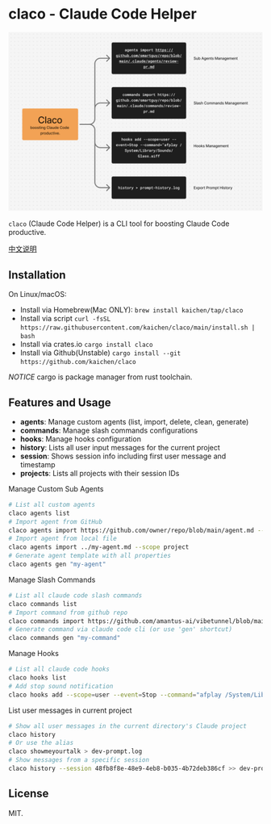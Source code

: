 # claco - Claude Code Helper

![cover](assets/cli-showcase-v2.png)

`claco` (Claude Code Helper) is a CLI tool for boosting Claude Code productive.

[中文说明](/README.zh.md)

## Installation

On Linux/macOS:

- Install via Homebrew(Mac ONLY): `brew install kaichen/tap/claco`
- Install via script `curl -fsSL https://raw.githubusercontent.com/kaichen/claco/main/install.sh | bash`
- Install via crates.io `cargo install claco`
- Install via Github(Unstable) `cargo install --git https://github.com/kaichen/claco`

*NOTICE* cargo is package manager from rust toolchain.

## Features and Usage

- **agents**: Manage custom agents (list, import, delete, clean, generate)
- **commands**: Manage slash commands configurations
- **hooks**: Manage hooks configuration
- **history**: Lists all user input messages for the current project
- **session**: Shows session info including first user message and timestamp
- **projects**: Lists all projects with their session IDs

Manage Custom Sub Agents

```bash
# List all custom agents
claco agents list
# Import agent from GitHub
claco agents import https://github.com/owner/repo/blob/main/agent.md --scope user
# Import agent from local file
claco agents import ../my-agent.md --scope project
# Generate agent template with all properties
claco agents gen "my-agent"
```

Manage Slash Commands

```bash
# List all claude code slash commands
claco commands list
# Import command from github repo
claco commands import https://github.com/amantus-ai/vibetunnel/blob/main/.claude/commands/review-pr.md
# Generate command via claude code cli (or use 'gen' shortcut)
claco commands gen "my-command"
```

Manage Hooks

```bash
# List all claude code hooks
claco hooks list
# Add stop sound notification
claco hooks add --scope=user --event=Stop --command="afplay /System/Library/Sounds/Glass.aiff
```

List user messages in current project

```bash
# Show all user messages in the current directory's Claude project
claco history
# Or use the alias
claco showmeyourtalk > dev-prompt.log
# Show messages from a specific session
claco history --session 48fb8f8e-48e9-4eb8-b035-4b72deb386cf >> dev-prompt.log
```

## License

MIT.
